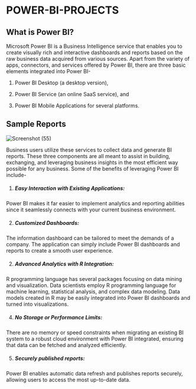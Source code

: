 # POWER-BI-PROJECTS

## What is Power BI?
Microsoft Power BI is a Business Intelligence service that enables you to create visually rich and interactive dashboards and reports based on the raw business data acquired from various sources. Apart from the variety of apps, connectors, and services offered by Power BI, there are three basic elements integrated into Power BI- 

1. Power BI Desktop (a desktop version),

2. Power BI Service (an online SaaS service), and

3. Power BI Mobile Applications for several platforms.

## Sample Reports
![Screenshot (55)](https://user-images.githubusercontent.com/111389636/211054828-493b2572-0b65-4791-ba87-198f8bb5cf8b.png)

Business users utilize these services to collect data and generate BI reports. These three components are all meant to assist in building, exchanging, and leveraging business insights in the most efficient way possible for any business. Some of the benefits of leveraging Power BI include-

1) ##### Easy Interaction with Existing Applications: 
Power BI makes it far easier to implement analytics and reporting abilities since it seamlessly connects with your current business environment.

2) ##### Customized Dashboards: 
 The information dashboard can be tailored to meet the demands of a company. The application can simply include Power BI dashboards and reports to create a smooth user experience.

2) ##### Advanced Analytics with R Integration: 
R programming language has several packages focusing on data mining and visualization. Data scientists employ R programming language for machine learning, statistical analysis, and complex data modeling. Data models created in R may be easily integrated into Power BI dashboards and turned into visualizations.

4) ##### No Storage or Performance Limits: 
There are no memory or speed constraints when migrating an existing BI system to a robust cloud environment with Power BI integrated, ensuring that data can be fetched and analyzed efficiently.

5) ##### Securely published reports: 
Power BI enables automatic data refresh and publishes reports securely, allowing users to access the most up-to-date data.
